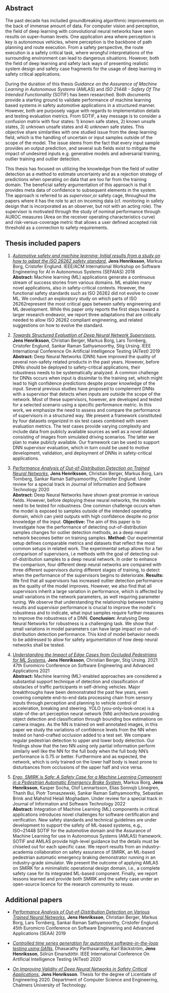 ## Abstract
The past decade has included groundbreaking algorithmic improvements on the back of immense amount of data. For computer vision and perception, the field of deep learning with convolutional neural networks have seen results on super-human levels. One application area where perception is key is autonomous vehicles, where perception is the backbone of path planning and route execution. From a safety perspective, the route execution is a safety critical task, where wrongful interpretations of the surrounding environment can lead to dangerous situations. However, both the field of deep learning and safety lack ways of presenting realistic system design and safety case fragments for the usage of deep learning in safety critical applications. 

During the duration of this thesis _Guidance on the Assurance of Machine Learning in Autonomous Systems_ (AMLAS) and _ISO 21448 - Safety Of The Intended Functionality_ (SOTIF) has been researched. Both documents provide a starting ground to validate performance of machine learning based systems in safety automotive applications in a structured manner. However, both are purposely vague with regards to implementation details and testing evaluation metrics. From SOTIF, a key message is to consider a confusion matrix with four states: 1) known safe states, 2) known unsafe states, 3) unknown unsafe states and 4) unknown safe states. This objective share similarities with one studied issue from the deep learning field, which is the handling of uncertain or input samples outside of the scope of the model. The issue stems from the fact that every input sample provides an output prediction, and several sub fields exist to mitigate the impact of undesired inputs e.g. generative models and adversarial training, outlier training and outlier detection. 

This thesis has focused on utilizing the knowledge from the field of outlier detection as a method to estimate uncertainty and as a rejection strategy of predictions when operating on data that are too far from the training domain. The beneficial safety argumentation of this approach is that it provides meta data of confidence to subsequent elements in the system. The approach is referred to as _supervisor_,or safety cage, throughout the papers where it has the role to act on incoming data (cf. monitoring in safety design that is incorporated as an observer, but not with an acting role). The supervisor is motivated through the study of nominal performance through AUROC measures (Area on the receiver operating characteristics curve) and risk-versus-coverage metric that allows a user defined accepted risk threshold as a connection to safety requirements. 

## Thesis included papers
1. [*Automotive safety and machine learning: Initial results from a study on how to adapt the ISO 26262 safety standard*](http://mrksbrg.com/wp-content/uploads/preprints/2018_SEFAIAS_ISO26262.pdf), **Jens Henriksson**, Markus Borg, Cristofer Englund. IEEE/ACM International Workshop on Software Engineering for AI in Autonomous Systems (SEFAIAS) 2018  
**Abstract:** Machine learning (ML) applications generate a continuous stream of success stories from various domains. ML enables many novel applications, also in safety-critical contexts. However, the functional safety standards such as ISO 26262 did not evolve to cover ML. We conduct an exploratory study on which parts of ISO 26262represent the most critical gaps between safety engineering and ML development. While this paper only reports the first steps toward a larger research endeavor, we report three adaptations that are critically needed to allow ISO 26262 compliant engineering, and related suggestions on how to evolve the standard.

2. [*Towards Structured Evaluation of Deep Neural Network Supervisors*](https://arxiv.org/pdf/1903.01263.pdf), **Jens Henriksson**, Christian Berger, Markus Borg, Lars Tornberg, Cristofer Englund, Sankar Raman Sathyamoorthy, Stig Ursing. IEEE International Conference On Artificial Intelligence Testing (AITest) 2019  
**Abstract:** Deep Neural Networks (DNN) have improved the quality of several non-safety related products in the past years. However, before DNNs should be deployed to safety-critical applications, their robustness needs to be systematically analyzed. A common challenge for DNNs occurs when input is dissimilar to the training set, which might lead to high confidence predictions despite proper knowledge of the input. Several previous studies have proposed to complement DNNs with a supervisor that detects when inputs are outside the scope of the network. Most of these supervisors, however, are developed and tested for a selected scenario using a specific performance metric. In this work, we emphasize the need to assess and compare the performance of supervisors in a structured way. We present a framework constituted by four datasets organized in six test cases combined with seven evaluation metrics. The test cases provide varying complexity and include data from publicly available sources as well as a novel dataset consisting of images from simulated driving scenarios. The latter we plan to make publicly available. Our framework can be used to support DNN supervisor evaluation, which in turn could be used to motive development, validation, and deployment of DNNs in safety-critical applications.

3. [*Performance Analysis of Out-of-Distribution Detection on Trained Neural Networks*](https://arxiv.org/pdf/2204.12378.pdf), **Jens Henriksson**, Christian Berger, Markus Borg, Lars Tornberg, Sankar Raman Sathyamoorthy,  Cristofer Englund. Under review for a special track in Journal of Information and Software Technology 2020  
**Abstract:** Deep Neural Networks have shown great promise in various fields. However, before deploying these neural networks, the models need to be tested for robustness. One common challenge occurs when the model is exposed to samples outside of the intended operating domain, which can yield outputs with high confidence despite no prior knowledge of the input. **Objective:** The aim of this paper is to investigate how the performance of detecting out-of-distribution samples changes for outlier detection methods, as a deep neural network becomes better on training samples.  **Method:** Our experimental setup defines comparable metrics and datasets that reflect the most common setups in related work. The experimental setup allows for a fair comparison of supervisors, i.e methods with the goal of detecting out-of-distribution samples to a deep neural network. In order to enhance the comparison, four different deep neural networks are compared with three different supervisors during different stages of training, to detect when the performance of the supervisors begins to deteriorate. **Results:** We find that all supervisors has increased outlier detection performance as the quality of the model improves. However, we also find that all supervisors inherit a large variation in performance, which is affected by small variations in the network parameters, as well requiring parameter tuning. We observe that understanding the relationship between training results and supervisor performance is crucial to improve the model's robustness and to indicate, what input samples require further measures to improve the robustness of a DNN. **Conclusion:** Analysing Deep Neural Networks for robustness is a challenging task. We show that small variations in model parameters can have large impact on out-of-distribution detection performance. This kind of model behavior needs to be addressed to allow for safety argumentation of how deep neural networks shall be tested. 

4. [*Understanding the Impact of Edge Cases from Occluded Pedestrians for ML Systems*](https://arxiv.org/pdf/2204.12402.pdf), **Jens Henriksson**, Christian Berger, Stig Ursing. 2021 47th Euromicro Conference on Software Engineering and Advanced Applications 2021  
**Abstract:** Machine learning (ML)-enabled approaches are considered a substantial support technique of detection and classification of obstacles of traffic participants in self-driving vehicles. Major breakthroughs have been demonstrated the past few years, even covering complete end-to-end data processing chain from sensory inputs through perception and planning to vehicle control of acceleration, breaking and steering. YOLO (you-only-look-once) is a state-of-the-art perception neural network (NN) architecture providing object detection and classification through bounding box estimations on camera images. As the NN is trained on well annotated images, in this paper we study the variations of confidence levels from the NN when tested on hand-crafted occlusion added to a test set. We compare regular pedestrian detection to upper and lower body detection. Our findings show that the two NN using only partial information perform similarly well like the NN for the full body when the full body NN’s performance is 0.75 or better. Furthermore and as expected, the network, which is only trained on the lower half body is least prone to disturbances from occlusions of the upper half and vice versa.

5. [*Ergo, SMIRK is Safe: A Safety Case for a Machine Learning Component in a Pedestrian Automatic Emergency Brake System*](https://arxiv.org/pdf/2204.07874.pdf), Markus Borg, **Jens Henriksson**, Kasper Socha, Olof Lennartsson, Elias Sonnsjö Lönegren, Thanh Bui, Piotr Tomaszewski, Sankar Raman Sathyamoorthy, Sebastian Brink and Mahshid Helali Moghadam. Under review for a special track in Journal of Information and Software Technology 2022  
**Abstract:** Integration of Machine Learning (ML) components in critical applications introduces novel challenges for software certification and verification. New safety standards and technical guidelines are under development to support the safety of ML-based systems, e.g., ISO~21448 SOTIF for the automotive domain and the Assurance of Machine Learning for use in Autonomous Systems (AMLAS) framework. SOTIF and AMLAS provide high-level guidance but the details must be chiseled out for each specific case. We report results from an industry-academia collaboration on safety assurance of SMIRK, an ML-based pedestrian automatic emergency braking demonstrator running in an industry-grade simulator. We present  the outcome of applying AMLAS on SMIRK for a minimalistic operational design domain, i.e., a complete safety case for its integrated ML-based component. Finally, we report lessons learned and provide both SMIRK and the safety case under an open-source licence for the research community to reuse.

## Additional papers
* [*Performance Analysis of Out-of-Distribution Detection on Various Trained Neural Networks*](https://ieeexplore.ieee.org/abstract/document/8906748), **Jens Henriksson**, Christian Berger, Markus Borg, Lars Tornberg, Sankar Raman Sathyamoorthy, Cristofer Englund. 45th Euromicro Conference on Software Engineering and Advanced Applications (SEAA) 2019 

* [*Controlled time series generation for automotive software-in-the-loop testing using GANs*](https://arxiv.org/pdf/2002.06611.pdf), Dhasarathy Parthasarathy, Karl Bäckström, **Jens Henriksson**, Sólrún Einarsdóttir. IEEE International Conference On Artificial Intelligence Testing (AITest) 2020

* [*On Improving Validity of Deep Neural Networks in Safety Critical Applications*](https://ieeexplore.ieee.org/abstract/document/8906748), **Jens Henriksson**. Thesis for the degree of Licentiate of Engineering 2020. Department of Computer Science and Engineering, Chalmers University of Technology. 